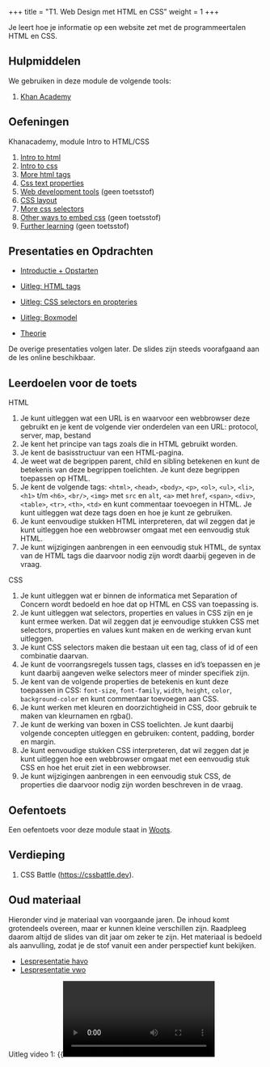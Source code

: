 +++
title = "T1. Web Design met HTML en CSS"
weight = 1
+++

Je leert hoe je informatie op een website zet met de programmeertalen HTML en CSS.
<!--more-->

## Hulpmiddelen
We gebruiken in deze module de volgende tools:
1. [Khan Academy](/tools/khan/)

## Oefeningen
Khanacademy, module Intro to HTML/CSS
1. [Intro to html](https://www.khanacademy.org/computing/computer-programming/html-css#intro-to-html)
2. [Intro to css](https://www.khanacademy.org/computing/computer-programming/html-css#intro-to-css)
3. [More html tags](https://www.khanacademy.org/computing/computer-programming/html-css#html-tags-continued)
5. [Css text properties](https://www.khanacademy.org/computing/computer-programming/html-css#css-text-properties)
5. [Web development tools](https://www.khanacademy.org/computing/computer-programming/html-css#web-development-tools) (geen toetsstof)
6. [CSS layout](https://www.khanacademy.org/computing/computer-programming/html-css#css-layout-properties)
7. [More css selectors](https://www.khanacademy.org/computing/computer-programming/html-css#more-css-selectors)
8. [Other ways to embed css](https://www.khanacademy.org/computing/computer-programming/html-css#more-ways-to-embed-css) (geen toetsstof)
9. [Further learning](https://www.khanacademy.org/computing/computer-programming/html-css#html-css-further-learning) (geen toetsstof)

## Presentaties en Opdrachten
- [Introductie + Opstarten](1.1-introductie-opstarten.pptx)
- [Uitleg: HTML tags](1.2-html-tags.pptx)
- [Uitleg: CSS selectors en propteries](1.3-css-selectors-en-properties.pptx)
- [Uitleg: Boxmodel](1.4-boxmodel.pptx)

- [Theorie](../webdesign_theorie.md)

De overige presentaties volgen later. De slides zijn steeds voorafgaand aan de les online beschikbaar.

## Leerdoelen voor de toets
HTML
1. Je kunt uitleggen wat een URL is en waarvoor een webbrowser deze gebruikt en je kent de volgende vier onderdelen van een URL: protocol, server, map, bestand
2. Je kent het principe van tags zoals die in HTML gebruikt worden.
3. Je kent de basisstructuur van een HTML-pagina.
4. Je weet wat de begrippen parent, child en sibling betekenen en kunt de betekenis van deze begrippen toelichten. Je kunt deze begrippen toepassen op HTML.
5. Je kent de volgende tags: `<html>`, `<head>`, `<body>`, `<p>`, `<ol>`, `<ul>`, `<li>`, `<h1>` t/m `<h6>`, `<br/>`, `<img>` met `src` en `alt`, `<a>` met `href`, `<span>`, `<div>`, `<table>`, `<tr>`, `<th>`, `<td>` en kunt commentaar toevoegen in HTML. Je kunt uitleggen wat deze tags doen en hoe je kunt ze gebruiken.
6. Je kunt eenvoudige stukken HTML interpreteren, dat wil zeggen dat je kunt uitleggen hoe een webbrowser omgaat met een eenvoudig stuk HTML.
7. Je kunt wijzigingen aanbrengen in een eenvoudig stuk HTML, de syntax van de HTML tags die daarvoor nodig zijn wordt daarbij gegeven in de vraag.

CSS
1. Je kunt uitleggen wat er binnen de informatica met Separation of Concern wordt bedoeld en hoe dat op HTML en CSS van toepassing is. 
9. Je kunt uitleggen wat selectors, properties en values in CSS zijn en je kunt ermee werken. Dat wil zeggen dat je eenvoudige stukken CSS met selectors, properties en values kunt maken en de werking ervan kunt uitleggen. 
10. Je kunt CSS selectors maken die bestaan uit een tag, class of id of een combinatie daarvan.
11. Je kunt de voorrangsregels tussen tags, classes en id’s toepassen en je kunt daarbij aangeven welke selectors meer of minder specifiek zijn.
12. Je kent van de volgende properties de betekenis en kunt deze toepassen in CSS: `font-size`, `font-family`, `width`, `height`, `color`, `background-color` en kunt commentaar toevoegen aan CSS.
13. Je kunt werken met kleuren en doorzichtigheid in CSS, door gebruik te maken van kleurnamen en rgba().
14. Je kunt de werking van boxen in CSS toelichten. Je kunt daarbij volgende concepten uitleggen en gebruiken: content, padding, border en margin.
15. Je kunt eenvoudige stukken CSS interpreteren, dat wil zeggen dat je kunt uitleggen hoe een webbrowser omgaat met een eenvoudig stuk CSS en hoe het eruit ziet in een webbrowser.
16. Je kunt wijzigingen aanbrengen in een eenvoudig stuk CSS, de properties die daarvoor nodig zijn worden beschreven in de vraag.

## Oefentoets
Een oefentoets voor deze module staat in [Woots](https://app.woots.nl).

## Verdieping
1. CSS Battle (https://cssbattle.dev).

## Oud materiaal
Hieronder vind je materiaal van voorgaande jaren. De inhoud komt grotendeels overeen, maar er kunnen kleine verschillen zijn. Raadpleeg daarom altijd de slides van dit jaar om zeker te zijn. Het materiaal is bedoeld als aanvulling, zodat je de stof vanuit een ander perspectief kunt bekijken.

- [Lespresentatie havo](presentatie-webdesign-havo.pdf)
- [Lespresentatie vwo](presentatie-webdesign-vwo.pdf)

Uitleg video 1:
{{<video id="PLpTljPS--R5C5UA22a7VhIMld1Z5vyF8O">}}
Uitleg video 2:
{{<video id="PLpTljPS--R5C5ADZ-k7ArGq9-Cz85y87i">}}

